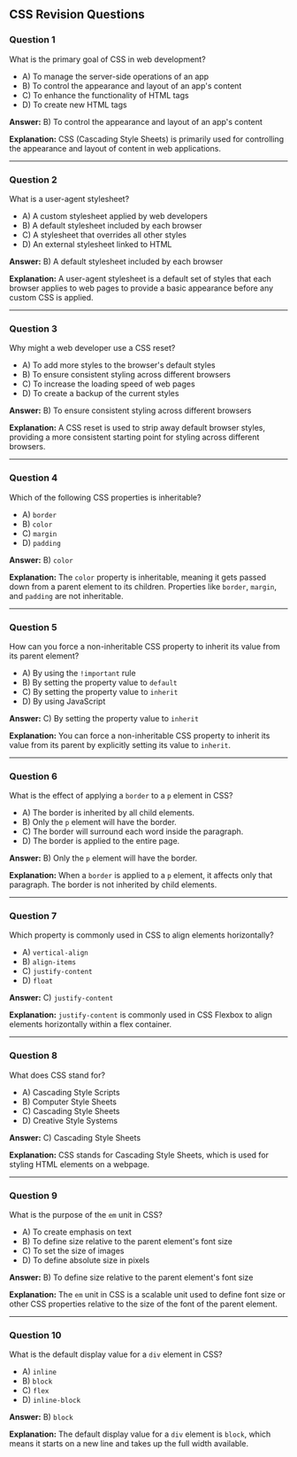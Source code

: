 ## CSS Revision Questions

### Question 1
What is the primary goal of CSS in web development?
- A) To manage the server-side operations of an app
- B) To control the appearance and layout of an app's content
- C) To enhance the functionality of HTML tags
- D) To create new HTML tags

**Answer:** B) To control the appearance and layout of an app's content

**Explanation:** CSS (Cascading Style Sheets) is primarily used for controlling the appearance and layout of content in web applications.

---

### Question 2
What is a user-agent stylesheet?
- A) A custom stylesheet applied by web developers
- B) A default stylesheet included by each browser
- C) A stylesheet that overrides all other styles
- D) An external stylesheet linked to HTML

**Answer:** B) A default stylesheet included by each browser

**Explanation:** A user-agent stylesheet is a default set of styles that each browser applies to web pages to provide a basic appearance before any custom CSS is applied.

---

### Question 3
Why might a web developer use a CSS reset?
- A) To add more styles to the browser's default styles
- B) To ensure consistent styling across different browsers
- C) To increase the loading speed of web pages
- D) To create a backup of the current styles

**Answer:** B) To ensure consistent styling across different browsers

**Explanation:** A CSS reset is used to strip away default browser styles, providing a more consistent starting point for styling across different browsers.

---

### Question 4
Which of the following CSS properties is inheritable?
- A) `border`
- B) `color`
- C) `margin`
- D) `padding`

**Answer:** B) `color`

**Explanation:** The `color` property is inheritable, meaning it gets passed down from a parent element to its children. Properties like `border`, `margin`, and `padding` are not inheritable.

---

### Question 5
How can you force a non-inheritable CSS property to inherit its value from its parent element?
- A) By using the `!important` rule
- B) By setting the property value to `default`
- C) By setting the property value to `inherit`
- D) By using JavaScript

**Answer:** C) By setting the property value to `inherit`

**Explanation:** You can force a non-inheritable CSS property to inherit its value from its parent by explicitly setting its value to `inherit`.

---

### Question 6
What is the effect of applying a `border` to a `p` element in CSS?
- A) The border is inherited by all child elements.
- B) Only the `p` element will have the border.
- C) The border will surround each word inside the paragraph.
- D) The border is applied to the entire page.

**Answer:** B) Only the `p` element will have the border.

**Explanation:** When a `border` is applied to a `p` element, it affects only that paragraph. The border is not inherited by child elements.

---

### Question 7
Which property is commonly used in CSS to align elements horizontally?
- A) `vertical-align`
- B) `align-items`
- C) `justify-content`
- D) `float`

**Answer:** C) `justify-content`

**Explanation:** `justify-content` is commonly used in CSS Flexbox to align elements horizontally within a flex container.

---

### Question 8
What does CSS stand for?
- A) Cascading Style Scripts
- B) Computer Style Sheets
- C) Cascading Style Sheets
- D) Creative Style Systems

**Answer:** C) Cascading Style Sheets

**Explanation:** CSS stands for Cascading Style Sheets, which is used for styling HTML elements on a webpage.

---

### Question 9
What is the purpose of the `em` unit in CSS?
- A) To create emphasis on text
- B) To define size relative to the parent element's font size
- C) To set the size of images
- D) To define absolute size in pixels

**Answer:** B) To define size relative to the parent element's font size

**Explanation:** The `em` unit in CSS is a scalable unit used to define font size or other CSS properties relative to the size of the font of the parent element.

---

### Question 10
What is the default display value for a `div` element in CSS?
- A) `inline`
- B) `block`
- C) `flex`
- D) `inline-block`

**Answer:** B) `block`

**Explanation:** The default display value for a `div` element is `block`, which means it starts on a new line and takes up the full width available.

